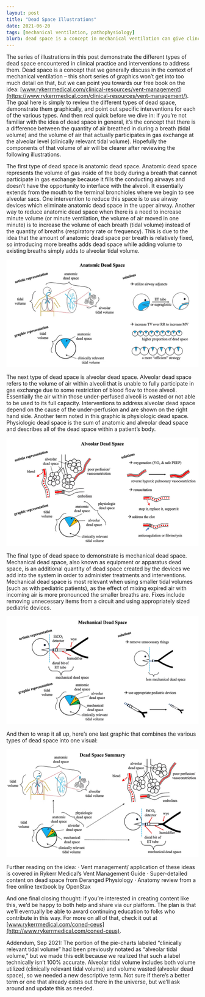 ```yaml
---
layout: post
title: "Dead Space Illustrations"
date: 2021-06-20
tags: [mechanical ventilation, pathophysiology]
blurb: dead space is a concept in mechanical ventilation can give clinciains a bit of trouble, both in understanding how it works and in adjusting interventions to mitigate its effects; the series of illustrations in this post explain the different types of dead space and how to address them
---
```


The series of illustrations in this post demonstrate the different types of dead space encountered in clinical practice and interventions to address them. Dead space is a concept that we generally discuss in the context of mechanical ventilation – this short series of graphics won’t get into too much detail on that, but we can point you towards our free book on the idea: [www.rykerrmedical.com/clinical-resources/vent-management](https://www.rykerrmedical.com/clinical-resources/vent-management/). The goal here is simply to review the different types of dead space, demonstrate them graphically, and point out specific interventions for each of the various types. And then real quick before we dive in: if you’re not familiar with the idea of dead space in general, it’s the concept that there is a difference between the quantity of air breathed in during a breath (tidal volume) and the volume of air that actually participates in gas exchange at the alveolar level (clinically relevant tidal volume). Hopefully the components of that volume of air will be clearer after reviewing the following illustrations.

The first type of dead space is anatomic dead space. Anatomic dead space represents the volume of gas inside of the body during a breath that cannot participate in gas exchange because it fills the conducting airways and doesn’t have the opportunity to interface with the alveoli. It essentially extends from the mouth to the terminal bronchioles where we begin to see alveolar sacs. One intervention to reduce this space is to use airway devices which eliminate anatomic dead space in the upper airway.  Another way to reduce anatomic dead space when there is a need to increase minute volume (or minute ventilation, the volume of air moved in one minute) is to increase the volume of each breath (tidal volume) instead of the quantity of breaths (respiratory rate or frequency). This is due to the idea that the amount of anatomic dead space per breath is relatively fixed, so introducing more breaths adds dead space while adding volume to existing breaths simply adds to alveolar tidal volume.

<img src="https://raw.githubusercontent.com/rykerrmedical/website-files/main/images/blog/2021-06-20-dead-space-illustrations/anatomic-dead-space.jpg" alt="anatomic dead space" />

The next type of dead space is alveolar dead space. Alveolar dead space refers to the volume of air within alveoli that is unable to fully participate in gas exchange due to some restriction of blood flow to those alveoli. Essentially the air within those under-perfused alveoli is wasted or not able to be used to its full capacity. Interventions to address alveolar dead space depend on the cause of the under-perfusion and are shown on the right hand side. Another term noted in this graphic is physiologic dead space. Physiologic dead space is the sum of anatomic and alveolar dead space and describes all of the dead space within a patient’s body. 

<img src="https://raw.githubusercontent.com/rykerrmedical/website-files/main/images/blog/2021-06-20-dead-space-illustrations/alveolar-dead-space.jpg" alt="alveolar dead space" />

The final type of dead space to demonstrate is mechanical dead space. Mechanical dead space, also known as equipment or apparatus dead space, is an additional quantity of dead space created by the devices we add into the system in order to administer treatments and interventions. Mechanical dead space is most relevant when using smaller tidal volumes (such as with pediatric patients), as the effect of mixing expired air with incoming air is more pronounced the smaller breaths are. Fixes include removing unnecessary items from a circuit and using appropriately sized pediatric devices.

<img src="https://raw.githubusercontent.com/rykerrmedical/website-files/main/images/blog/2021-06-20-dead-space-illustrations/mechanical-dead-space.jpg" alt="mechanical dead space" />

And then to wrap it all up, here’s one last graphic that combines the various types of dead space into one visual:

<img src="https://raw.githubusercontent.com/rykerrmedical/website-files/main/images/blog/2021-06-20-dead-space-illustrations/dead-space-summary.jpg" alt="dead space summary" />

Further reading on the idea:
· Vent management/ application of these ideas is covered in Rykerr Medical’s Vent Management Guide
· Super-detailed content on dead space from Deranged Physiology
· Anatomy review from a free online textbook by OpenStax

And one final closing thought: if you’re interested in creating content like this, we’d be happy to both help and share via our platform. The plan is that we’ll eventually be able to award continuing education to folks who contribute in this way. For more on all of that, check it out at [www.rykerrmedical.com/coned-ceus](http://www.rykerrmedical.com/coned-ceus). 

Addendum, Sep 2021:  The portion of the pie-charts labeled “clinically relevant tidal volume” had been previously notated as “alveolar tidal volume,” but we made this edit because we realized that such a label technically isn’t 100% accurate.  Alveolar tidal volume includes both volume utilized (clinically relevant tidal volume) and volume wasted (alveolar dead space), so we needed a new descriptive term.  Not sure if there’s a better term or one that already exists out there in the universe, but we’ll ask around and update this as needed.
